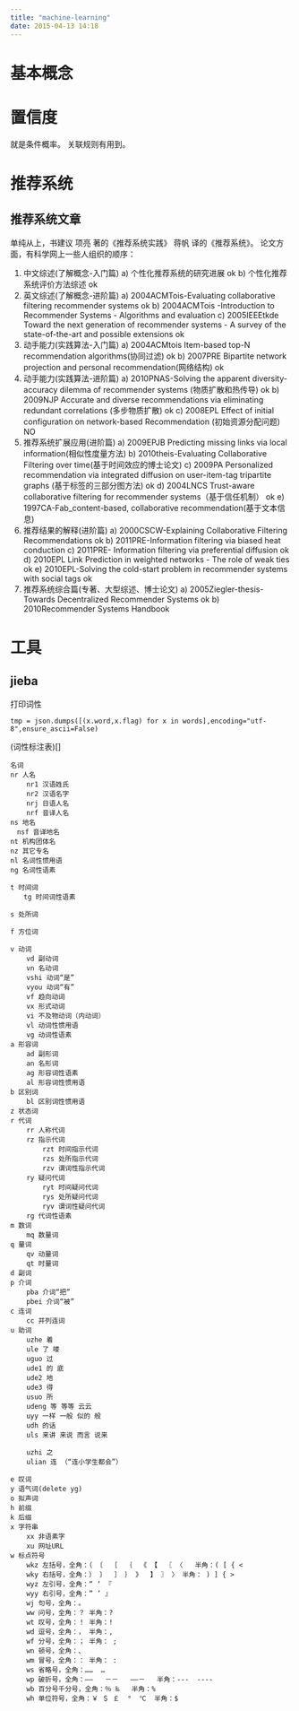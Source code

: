 ```yaml
---
title: "machine-learning"
date: 2015-04-13 14:18
---
```


# 基本概念 #

# 置信度 #
就是条件概率。 关联规则有用到。
# 推荐系统 #
## 推荐系统文章 ##
单纯从上，书建议 
项亮 著的《推荐系统实践》 
蒋帆 译的《推荐系统》。
论文方面，有科学网上一些人组织的顺序：
1. 中文综述(了解概念-入门篇)
a) 个性化推荐系统的研究进展 ok
b) 个性化推荐系统评价方法综述 ok
2. 英文综述(了解概念-进阶篇)
a) 2004ACMTois-Evaluating collaborative filtering recommender systems ok
b) 2004ACMTois -Introduction to Recommender Systems - Algorithms and evaluation
c) 2005IEEEtkde Toward the next generation of recommender systems - A survey of the state-of-the-art and possible extensions ok
3. 动手能力(实践算法-入门篇)
a) 2004ACMtois Item-based top-N recommendation algorithms(协同过滤) ok
b) 2007PRE Bipartite network projection and personal recommendation(网络结构) ok
4. 动手能力(实践算法-进阶篇)
a) 2010PNAS-Solving the apparent diversity-accuracy dilemma of recommender systems (物质扩散和热传导) ok
b) 2009NJP Accurate and diverse recommendations via eliminating redundant correlations (多步物质扩散) ok
c) 2008EPL Effect of initial configuration on network-based Recommendation (初始资源分配问题) NO
5. 推荐系统扩展应用(进阶篇)
a) 2009EPJB Predicting missing links via local information(相似性度量方法)
b) 2010theis-Evaluating Collaborative Filtering over time(基于时间效应的博士论文)
c) 2009PA Personalized recommendation via integrated diffusion on user-item-tag tripartite graphs (基于标签的三部分图方法) ok
d) 2004LNCS Trust-aware collaborative filtering for recommender systems（基于信任机制） ok
e) 1997CA-Fab_content-based, collaborative recommendation(基于文本信息)
6. 推荐结果的解释(进阶篇)
a) 2000CSCW-Explaining Collaborative Filtering Recommendations ok
b) 2011PRE-Information filtering via biased heat conduction
c) 2011PRE- Information filtering via preferential diffusion ok
d) 2010EPL Link Prediction in weighted networks - The role of weak ties ok
e) 2010EPL-Solving the cold-start problem in recommender systems with social tags ok
7. 推荐系统综合篇(专著、大型综述、博士论文)
a) 2005Ziegler-thesis-Towards Decentralized Recommender Systems ok
b) 2010Recommender Systems Handbook


# 工具 #
## jieba ##
打印词性

    tmp = json.dumps([(x.word,x.flag) for x in words],encoding="utf-8",ensure_ascii=False)

(词性标注表)[]
    
    名词
    nr 人名
        nr1 汉语姓氏
        nr2 汉语名字
        nrj 日语人名
        nrf 音译人名
    ns 地名
    　nsf 音译地名
    nt 机构团体名
    nz 其它专名
    nl 名词性惯用语
    ng 名词性语素

    t 时间词
    　　tg 时间词性语素

    s 处所词

    f 方位词

    v 动词
        vd 副动词
        vn 名动词
        vshi 动词“是”
        vyou 动词“有”
        vf 趋向动词
        vx 形式动词
        vi 不及物动词（内动词）
        vl 动词性惯用语
        vg 动词性语素
    a 形容词
        ad 副形词
        an 名形词
        ag 形容词性语素
        al 形容词性惯用语
    b 区别词
        bl 区别词性惯用语
    z 状态词
    r 代词
        rr 人称代词
        rz 指示代词
            rzt 时间指示代词
            rzs 处所指示代词
            rzv 谓词性指示代词
        ry 疑问代词
            ryt 时间疑问代词
            rys 处所疑问代词
            ryv 谓词性疑问代词
        rg 代词性语素
    m 数词
        mq 数量词
    q 量词
        qv 动量词
        qt 时量词
    d 副词
    p 介词
        pba 介词“把”
        pbei 介词“被”
    c 连词
        cc 并列连词
    u 助词
        uzhe 着
        ule 了 喽
        uguo 过
        ude1 的 底
        ude2 地
        ude3 得
        usuo 所
        udeng 等 等等 云云
        uyy 一样 一般 似的 般
        udh 的话
        uls 来讲 来说 而言 说来

        uzhi 之
        ulian 连 （“连小学生都会”）

    e 叹词
    y 语气词(delete yg)
    o 拟声词
    h 前缀
    k 后缀
    x 字符串
        xx 非语素字
        xu 网址URL
    w 标点符号
        wkz 左括号，全角：（ 〔  ［  ｛  《 【  〖 〈   半角：( [ { <
        wky 右括号，全角：） 〕  ］ ｝ 》  】 〗 〉 半角： ) ] { >
        wyz 左引号，全角：“ ‘ 『
        wyy 右引号，全角：” ’ 』
        wj 句号，全角：。
        ww 问号，全角：？ 半角：?
        wt 叹号，全角：！ 半角：!
        wd 逗号，全角：， 半角：,
        wf 分号，全角：； 半角： ;
        wn 顿号，全角：、
        wm 冒号，全角：： 半角： :
        ws 省略号，全角：……  …
        wp 破折号，全角：——   －－   ——－   半角：---  ----
        wb 百分号千分号，全角：％ ‰   半角：%
        wh 单位符号，全角：￥ ＄ ￡  °  ℃  半角：$